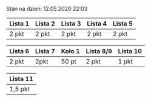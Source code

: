 Stan na dzień: 12.05.2020 22:03

| Lista 1 | Lista 2 | Lista 3 | Lista 4 | Lista 5 |
|---|---|---|---|---|
| 2 pkt | 2 pkt | 2 pkt | 2 pkt | 2 pkt |

| Lista 6 | Lista 7 | Koło 1| Lista 8/9 | Lista 10 |
|---|---|---|---|---|
| 2 pkt | 2pkt | 50 pt | 2 pkt | 1 pkt |

| Lista 11| 
|---|
| 1,5 pkt |
